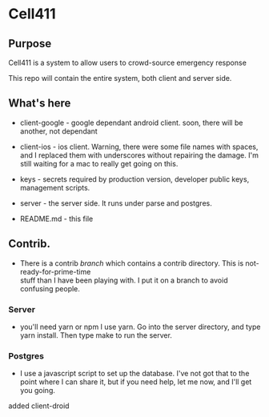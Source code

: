 # Cell411

## Purpose

Cell411 is a system to allow users to crowd-source emergency response

This repo will contain the entire system, both client and server side.

## What's here

 * client-google - google dependant android client.  soon, there will be another, not dependant

 * client-ios - ios client.  Warning, there were some file names with spaces, and I replaced them with
   underscores without repairing the damage.  I'm still waiting for a mac to really get going on this.

 * keys - secrets required by production version, developer public keys,
   management scripts.

 * server - the server side.  It runs under parse and postgres.

 * README.md - this file


## Contrib.

 * There is a contrib *branch* which contains a contrib directory.  This is not-ready-for-prime-time     
   stuff than I have been playing with.  I put it on a branch to avoid confusing people.

### Server

 * you'll need yarn or npm I use yarn.  Go into the server directory, and type
   yarn install.  Then type make to run the server.

### Postgres

 * I use a javascript script to set up the database.  I've not got that to the
   point where I can share it, but if you need help, let me now, and I'll get
   you going.

added client-droid
